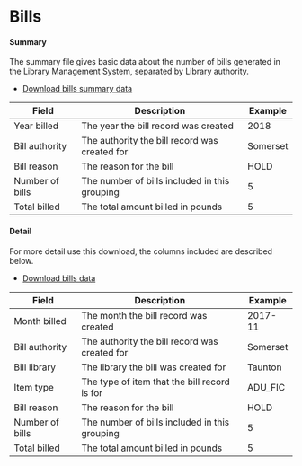 Bills
=====

#### Summary

The summary file gives basic data about the number of bills generated in the Library Management System, separated by Library authority.

- [Download bills summary data](bills/bills_summary.csv)

| Field | Description | Example |
| ----- | ----------- | ------- |
| Year billed | The year the bill record was created | 2018 |
| Bill authority | The authority the bill record was created for | Somerset |
| Bill reason | The reason for the bill | HOLD |
| Number of bills | The number of bills included in this grouping | 5 |
| Total billed | The total amount billed in pounds | 5 |

#### Detail

For more detail use this download, the columns included are described below.

- [Download bills data](bills/bills.csv)

| Field | Description | Example |
| ----- | ----------- | ------- |
| Month billed | The month the bill record was created | 2017-11 |
| Bill authority | The authority the bill record was created for | Somerset |
| Bill library | The library the bill was created for | Taunton |
| Item type | The type of item that the bill record is for | ADU_FIC |
| Bill reason | The reason for the bill | HOLD |
| Number of bills | The number of bills included in this grouping | 5 |
| Total billed | The total amount billed in pounds | 5 |

